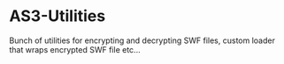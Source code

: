 # AS3-Utilities
Bunch of utilities for encrypting and decrypting SWF files, custom loader that wraps encrypted SWF file etc...
